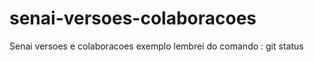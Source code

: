 # senai-versoes-colaboracoes
Senai versoes e colaboracoes 
exemplo
lembrei do comando : git status 
